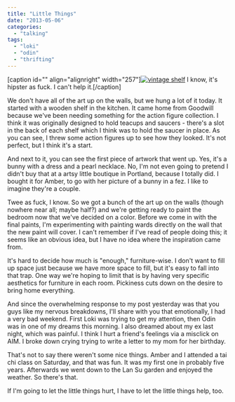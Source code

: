 ```yaml
---
title: "Little Things"
date: "2013-05-06"
categories: 
  - "talking"
tags: 
  - "loki"
  - "odin"
  - "thrifting"
---
```


\[caption id="" align="alignright" width="257"\][![vintage shelf](images/319d6072b5dd11e2980e22000ae90a1f_7.jpg)](https://distilleryimage10.s3.amazonaws.com/319d6072b5dd11e2980e22000ae90a1f_7.jpg) I know, it's hipster as fuck. I can't help it.\[/caption\]

We don't have all of the art up on the walls, but we hung a lot of it today. It started with a wooden shelf in the kitchen. It came home from Goodwill because we've been needing something for the action figure collection. I think it was originally designed to hold teacups and saucers - there's a slot in the back of each shelf which I think was to hold the saucer in place. As you can see, I threw some action figures up to see how they looked. It's not perfect, but I think it's a start.

And next to it, you can see the first piece of artwork that went up. Yes, it's a bunny with a dress and a pearl necklace. No, I'm not even going to pretend I didn't buy that at a artsy little boutique in Portland, because I totally did. I bought it for Amber, to go with her picture of a bunny in a fez. I like to imagine they're a couple.

Twee as fuck, I know. So we got a bunch of the art up on the walls (though nowhere near all; maybe half?) and we're getting ready to paint the bedroom now that we've decided on a color. Before we come in with the final paints, I'm experimenting with painting wards directly on the wall that the new paint will cover. I can't remember if I've read of people doing this; it seems like an obvious idea, but I have no idea where the inspiration came from.

It's hard to decide how much is "enough," furniture-wise. I don't want to fill up space just because we have more space to fill, but it's easy to fall into that trap. One way we're hoping to limit that is by having very specific aesthetics for furniture in each room. Pickiness cuts down on the desire to bring home everything.

And since the overwhelming response to my post yesterday was that you guys like my nervous breakdowns, I'll share with you that emotionally, I had a very bad weekend. First Loki was trying to get my attention, then Odin was in one of my dreams this morning. I also dreamed about my ex last night, which was painful. I think I hurt a friend's feelings via a misclick on AIM. I broke down crying trying to write a letter to my mom for her birthday.

That's not to say there weren't some nice things. Amber and I attended a tai chi class on Saturday, and that was fun. It was my first one in probably five years. Afterwards we went down to the Lan Su garden and enjoyed the weather. So there's that.

If I'm going to let the little things hurt, I have to let the little things help, too.
